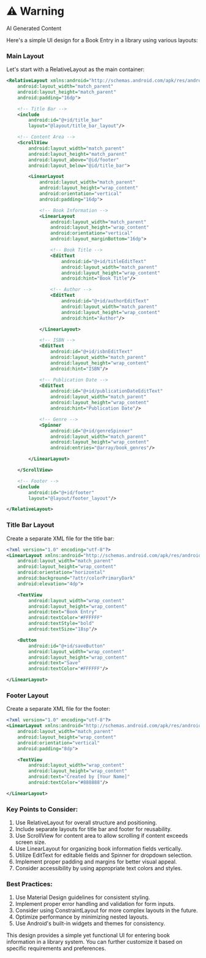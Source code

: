 <div class="warning"><h1>⚠️ Warning</h1><span>AI Generated Content</span></div>


Here's a simple UI design for a Book Entry in a library using various layouts:

### Main Layout

Let's start with a RelativeLayout as the main container:

```xml
<RelativeLayout xmlns:android="http://schemas.android.com/apk/res/android"
    android:layout_width="match_parent"
    android:layout_height="match_parent"
    android:padding="16dp">

    <!-- Title Bar -->
    <include
        android:id="@+id/title_bar"
        layout="@layout/title_bar_layout"/>

    <!-- Content Area -->
    <ScrollView
        android:layout_width="match_parent"
        android:layout_height="match_parent"
        android:layout_above="@id/footer"
        android:layout_below="@id/title_bar">

        <LinearLayout
            android:layout_width="match_parent"
            android:layout_height="wrap_content"
            android:orientation="vertical"
            android:padding="16dp">

            <!-- Book Information -->
            <LinearLayout
                android:layout_width="match_parent"
                android:layout_height="wrap_content"
                android:orientation="vertical"
                android:layout_marginBottom="16dp">

                <!-- Book Title -->
                <EditText
                    android:id="@+id/titleEditText"
                    android:layout_width="match_parent"
                    android:layout_height="wrap_content"
                    android:hint="Book Title"/>

                <!-- Author -->
                <EditText
                    android:id="@+id/authorEditText"
                    android:layout_width="match_parent"
                    android:layout_height="wrap_content"
                    android:hint="Author"/>

            </LinearLayout>

            <!-- ISBN -->
            <EditText
                android:id="@+id/isbnEditText"
                android:layout_width="match_parent"
                android:layout_height="wrap_content"
                android:hint="ISBN"/>

            <!-- Publication Date -->
            <EditText
                android:id="@+id/publicationDateEditText"
                android:layout_width="match_parent"
                android:layout_height="wrap_content"
                android:hint="Publication Date"/>

            <!-- Genre -->
            <Spinner
                android:id="@+id/genreSpinner"
                android:layout_width="match_parent"
                android:layout_height="wrap_content"
                android:entries="@array/book_genres"/>

        </LinearLayout>

    </ScrollView>

    <!-- Footer -->
    <include
        android:id="@+id/footer"
        layout="@layout/footer_layout"/>

</RelativeLayout>
```

### Title Bar Layout

Create a separate XML file for the title bar:

```xml
<?xml version="1.0" encoding="utf-8"?>
<LinearLayout xmlns:android="http://schemas.android.com/apk/res/android"
    android:layout_width="match_parent"
    android:layout_height="wrap_content"
    android:orientation="horizontal"
    android:background="?attr/colorPrimaryDark"
    android:elevation="4dp">

    <TextView
        android:layout_width="wrap_content"
        android:layout_height="wrap_content"
        android:text="Book Entry"
        android:textColor="#FFFFFF"
        android:textStyle="bold"
        android:textSize="18sp"/>

    <Button
        android:id="@+id/saveButton"
        android:layout_width="wrap_content"
        android:layout_height="wrap_content"
        android:text="Save"
        android:textColor="#FFFFFF"/>

</LinearLayout>
```

### Footer Layout

Create a separate XML file for the footer:

```xml
<?xml version="1.0" encoding="utf-8"?>
<LinearLayout xmlns:android="http://schemas.android.com/apk/res/android"
    android:layout_width="match_parent"
    android:layout_height="wrap_content"
    android:orientation="vertical"
    android:padding="8dp">

    <TextView
        android:layout_width="wrap_content"
        android:layout_height="wrap_content"
        android:text="Created by [Your Name]"
        android:textColor="#888888"/>

</LinearLayout>
```

### Key Points to Consider:

1. Use RelativeLayout for overall structure and positioning.
2. Include separate layouts for title bar and footer for reusability.
3. Use ScrollView for content area to allow scrolling if content exceeds screen size.
4. Use LinearLayout for organizing book information fields vertically.
5. Utilize EditText for editable fields and Spinner for dropdown selection.
6. Implement proper padding and margins for better visual appeal.
7. Consider accessibility by using appropriate text colors and styles.

### Best Practices:

1. Use Material Design guidelines for consistent styling.
2. Implement proper error handling and validation for form inputs.
3. Consider using ConstraintLayout for more complex layouts in the future.
4. Optimize performance by minimizing nested layouts.
5. Use Android's built-in widgets and themes for consistency.

This design provides a simple yet functional UI for entering book information in a library system. You can further customize it based on specific requirements and preferences.

